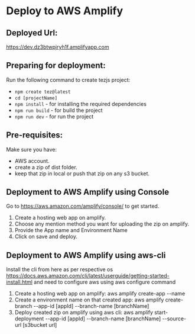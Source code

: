 # Deploy to AWS Amplify

## Deployed Url:
https://dev.dz3btwpjryh1f.amplifyapp.com

## Preparing for deployment:
Run the following command to create tezjs project:
  - `npm create tez@latest`
  - `cd [projectName]`
  - `npm install` - for installing the required dependencies
  - `npm run build` - for build the project
  - `npm run dev` - for run the project

## Pre-requisites:
Make sure you have:
  - AWS account.
  - create a zip of dist folder.
  - keep that zip in local or push that zip on any s3 bucket.

## Deployment to AWS Amplify using Console
Go to https://aws.amazon.com/amplify/console/ to get started.
1. Create a hosting web app on amplify.
2. Choose any mention method you want for uploading the zip on amplify.
3. Provide the App name and Environment Name 
4. Click on save and deploy.

## Deployment to AWS Amplify using aws-cli
Install the cli from here as per respective os https://docs.aws.amazon.com/cli/latest/userguide/getting-started-install.html and need to configure aws using aws configure command
1. Create a hosting web app on amplify:
    aws amplify create-app --name <projectName>
2. Create a environment name on that created app:
    aws amplify create-branch --app-id [appId] --branch-name [branchName]
3. Deploy created zip on amplify using aws cli:
    aws amplify start-deployment --app-id [appId] --branch-name [branchName] --source-url [s3bucket url]

